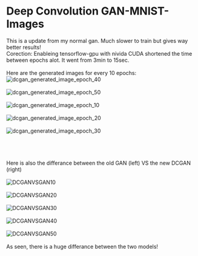 # Deep Convolution GAN-MNIST-Images
This is a update from my normal gan. Much slower to train but gives way better results!
<br/>
Corection: Enableing tensorflow-gpu with nivida CUDA shortened the time between epochs alot. It went from 3min to 15sec.
<br/>
<br/>
Here are the generated images for every 10 epochs:
<br/>
![dcgan_generated_image_epoch_40](https://user-images.githubusercontent.com/57365322/113790943-d14c3400-9742-11eb-875a-a6a8866ba68d.png)
<br/>
<br/>
![dcgan_generated_image_epoch_50](https://user-images.githubusercontent.com/57365322/113790946-d27d6100-9742-11eb-9d8a-39ebf11052d4.png)
<br/>
<br/>
![dcgan_generated_image_epoch_10](https://user-images.githubusercontent.com/57365322/113790947-d27d6100-9742-11eb-86d9-e1991c91099c.png)
<br/>
<br/>
![dcgan_generated_image_epoch_20](https://user-images.githubusercontent.com/57365322/113790949-d315f780-9742-11eb-9f24-cafa130befe4.png)
<br/>
<br/>
![dcgan_generated_image_epoch_30](https://user-images.githubusercontent.com/57365322/113790950-d315f780-9742-11eb-8481-7ded1498a42b.png)
<br/>
<br/>
<br/>
<br/>
<br/>
Here is also the differance between the old GAN (left) VS the new DCGAN (right)
<br/>
<br/>
![DCGANVSGAN10](https://user-images.githubusercontent.com/57365322/113791023-ff317880-9742-11eb-92bf-c570a8ed87ef.jpg)
<br/>
<br/>
![DCGANVSGAN20](https://user-images.githubusercontent.com/57365322/113791027-0062a580-9743-11eb-9cdc-a73b0b7d582d.jpg)
<br/>
<br/>
![DCGANVSGAN30](https://user-images.githubusercontent.com/57365322/113791030-022c6900-9743-11eb-90bd-b500f2e9c3d6.jpg)
<br/>
<br/>
![DCGANVSGAN40](https://user-images.githubusercontent.com/57365322/113791031-035d9600-9743-11eb-990c-dc6670c5e813.jpg)
<br/>
<br/>
![DCGANVSGAN50](https://user-images.githubusercontent.com/57365322/113791037-05275980-9743-11eb-81de-8e61e96272ad.jpg)
<br/>
<br/>
As seen, there is a huge differance between the two models!
